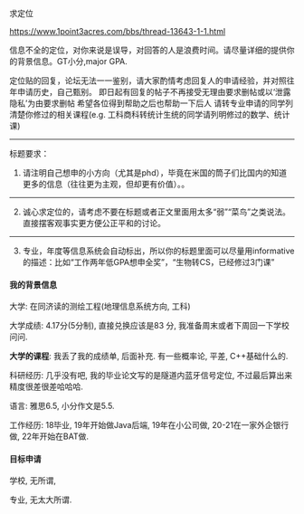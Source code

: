 求定位

https://www.1point3acres.com/bbs/thread-13643-1-1.html









信息不全的定位，对你来说是误导，对回答的人是浪费时间。请尽量详细的提供你的背景信息。GT小分,major GPA.

定位贴的回复，论坛无法一一鉴别，请大家酌情考虑回复人的申请经验，并对照往年申请历史，自己甄别。
即日起有回复的帖子不再接受无理由要求删帖或以‘泄露隐私’为由要求删帖
希望各位得到帮助之后也帮助一下后人
请转专业申请的同学列清楚你修过的相关课程(e.g. 工科商科转统计生统的同学请列明修过的数学、统计课)

----------------------------------------------------------------------------------
标题要求：
1. 请注明自己想申的小方向（尤其是phd），毕竟在米国的筒子们比国内的知道更多的信息（往往更为主观，但却更有价值）。。
----------------------------------------------------------------------------------
2. 诚心求定位的，请考虑不要在标题或者正文里面用太多“弱”“菜鸟”之类说法。直接摆客观事实更方便公正平和的讨论。
----------------------------------------------------------------------------------
3. 专业，年度等信息系统会自动标出，所以你的标题里面可以尽量用informative的描述：比如“工作两年低GPA想申全奖”，“生物转CS，已经修过3门课”



####  我的背景信息

大学: 在同济读的测绘工程(地理信息系统方向, 工科)

大学成绩: 4.17分(5分制), 直接兑换应该是83 分, 我准备周末或者下周回一下学校问问.

**大学的课程**: 我丢了我的成绩单, 后面补充. 有一些概率论, 平差, C++基础什么的.

科研经历: 几乎没有吧, 我的毕业论文写的是隧道内蓝牙信号定位, 不过最后算出来精度很差很差哈哈哈.

语言: 雅思6.5, 小分作文是5.5.

工作经历: 18毕业, 19年开始做Java后端, 19年在小公司做, 20-21在一家外企银行做, 22年开始在BAT做.



#### 目标申请

学校, 无所谓, 

专业, 无太大所谓.





